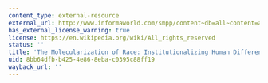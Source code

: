 ```yaml
---
content_type: external-resource
external_url: http://www.informaworld.com/smpp/content~db=all~content=a773397466
has_external_license_warning: true
license: https://en.wikipedia.org/wiki/All_rights_reserved
status: ''
title: 'The Molecularization of Race: Institutionalizing Human Difference in Pharmacogenetics'
uid: 8bb64dfb-b425-4e86-8eba-c0395c88ff19
wayback_url: ''
---
```


